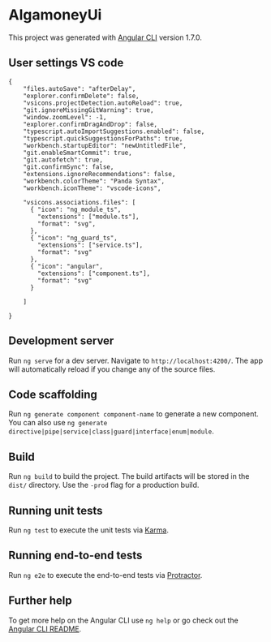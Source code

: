 # AlgamoneyUi

This project was generated with [Angular CLI](https://github.com/angular/angular-cli) version 1.7.0.

## User settings VS code
```
{
    "files.autoSave": "afterDelay",
    "explorer.confirmDelete": false,
    "vsicons.projectDetection.autoReload": true,
    "git.ignoreMissingGitWarning": true,
    "window.zoomLevel": -1,
    "explorer.confirmDragAndDrop": false,
    "typescript.autoImportSuggestions.enabled": false,
    "typescript.quickSuggestionsForPaths": true,
    "workbench.startupEditor": "newUntitledFile",
    "git.enableSmartCommit": true,
    "git.autofetch": true,
    "git.confirmSync": false,
    "extensions.ignoreRecommendations": false,
    "workbench.colorTheme": "Panda Syntax",
    "workbench.iconTheme": "vscode-icons",
 
    "vsicons.associations.files": [
      { "icon": "ng_module_ts",
        "extensions": ["module.ts"],
        "format": "svg",
      },
      { "icon": "ng_guard_ts",
        "extensions": ["service.ts"],
        "format": "svg"
      },
      { "icon": "angular",
        "extensions": ["component.ts"],
        "format": "svg"
      }

    ]
      
}
```

## Development server

Run `ng serve` for a dev server. Navigate to `http://localhost:4200/`. The app will automatically reload if you change any of the source files.

## Code scaffolding

Run `ng generate component component-name` to generate a new component. You can also use `ng generate directive|pipe|service|class|guard|interface|enum|module`.

## Build

Run `ng build` to build the project. The build artifacts will be stored in the `dist/` directory. Use the `-prod` flag for a production build.

## Running unit tests

Run `ng test` to execute the unit tests via [Karma](https://karma-runner.github.io).

## Running end-to-end tests

Run `ng e2e` to execute the end-to-end tests via [Protractor](http://www.protractortest.org/).

## Further help

To get more help on the Angular CLI use `ng help` or go check out the [Angular CLI README](https://github.com/angular/angular-cli/blob/master/README.md).
